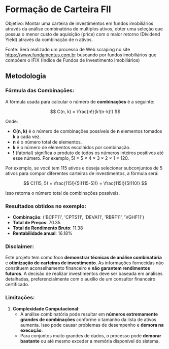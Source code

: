 # Formação de Carteira FII

Objetivo: Montar uma carteira de investimentos em fundos imobiliários através da análise 
combinatória de multiplos ativos, obter uma seleção que possua o menor custo de aquisição (price)
com o maior retorno (Dividend Yield) através da combinação de n ativos.

Fonte: Será realizado um processo de Web scraping no site https://www.fundamentus.com.br buscando
por fundos imobiliários que compõem o IFIX (Índice de Fundos de Investimento Imobiliários)

## Metodologia
### Fórmula das Combinações:

A fórmula usada para calcular o número de **combinações** é a seguinte:


$$ C(n, k) = \frac{n!}{k!(n-k)!} $$

Onde:
- **C(n, k)** é o número de combinações possíveis de **n** elementos tomados **k** a cada vez.
- **n** é o número total de elementos.
- **k** é o número de elementos escolhidos por combinação.
- **!** (fatorial) significa o produto de todos os números inteiros positivos até esse número. Por exemplo, 5! = 5 × 4 × 3 × 2 × 1 = 120.

Por exemplo, se você tem 115 ativos e deseja selecionar subconjuntos de 5 ativos para compor diferentes carteiras de investimentos, a fórmula será:


$$ C(115, 5) = \frac{115!}{5!(115-5)!} = \frac{115!}{5!110!} $$

Isso retorna o número total de combinações possíveis.

### Resultados obtidos no exemplo:
- **Combinação**: ('BCFF11', 'CPTS11', 'DEVA11', 'RBRF11', 'VGHF11')
- **Total de Preços**: 70.35
- **Total de Rendimento Bruto**: 11.38
- **Rentabilidade anual**: 16.18%

### Disclaimer:
Este projeto tem como foco **demonstrar técnicas de análise combinatória** e **otimização de carteiras de investimento**. As informações fornecidas não constituem aconselhamento financeiro e **não garantem rendimentos futuros**. A decisão de realizar investimentos deve ser baseada em análises detalhadas, preferencialmente com o auxílio de um consultor financeiro certificado.

### Limitações:
1. **Complexidade Computacional**:
    - A análise combinatória pode resultar em **números extremamente grandes de combinações** conforme o tamanho da lista de ativos aumenta. Isso pode causar problemas de desempenho e **demora na execução**.
    - Para conjuntos muito grandes de dados, o processo pode **demorar bastante** ou até mesmo exceder a memória disponível do sistema.​

